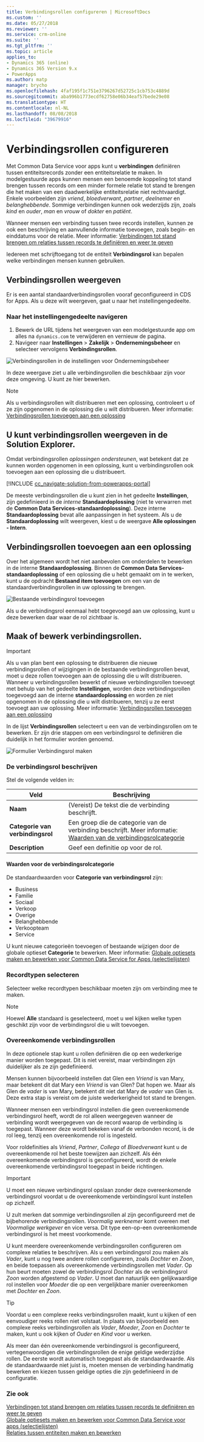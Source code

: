 ```yaml
---
title: Verbindingsrollen configureren | MicrosoftDocs
ms.custom: ''
ms.date: 05/27/2018
ms.reviewer: ''
ms.service: crm-online
ms.suite: ''
ms.tgt_pltfrm: ''
ms.topic: article
applies_to:
- Dynamics 365 (online)
- Dynamics 365 Version 9.x
- PowerApps
ms.author: matp
manager: brycho
ms.openlocfilehash: 4faf195f1c751e3796267d52725c1cb753c4889d
ms.sourcegitcommit: aba996b1773ecdf62758e06b34eaf57bede29e08
ms.translationtype: HT
ms.contentlocale: nl-NL
ms.lasthandoff: 08/08/2018
ms.locfileid: "39679916"
---
```

# <a name="configure-connection-roles"></a>Verbindingsrollen configureren

Met Common Data Service voor apps kunt u **verbindingen** definiëren tussen entiteitsrecords zonder een entiteitsrelatie te maken. In modelgestuurde apps kunnen mensen een benoemde koppeling tot stand brengen tussen records om een minder formele relatie tot stand te brengen die het maken van een daadwerkelijke entiteitsrelatie niet rechtvaardigt. Enkele voorbeelden zijn *vriend*, *bloedverwant*, *partner*, *deelnemer* en *belanghebbende*. Sommige verbindingen kunnen ook wederzijds zijn, zoals *kind* en *ouder*, *man* en *vrouw* of *dokter* en *patiënt*.

Wanneer mensen een verbinding tussen twee records instellen, kunnen ze ook een beschrijving en aanvullende informatie toevoegen, zoals begin- en einddatums voor de relatie. Meer informatie: [Verbindingen tot stand brengen om relaties tussen records te definiëren en weer te geven](/dynamics365/customer-engagement/basics/create-connections-view-relationships-between-records)

Iedereen met schrijftoegang tot de entiteit **Verbindingsrol** kan bepalen welke verbindingen mensen kunnen gebruiken.

## <a name="view-connection-roles"></a>Verbindingsrollen weergeven

Er is een aantal standaardverbindingsrollen vooraf geconfigureerd in CDS for Apps. Als u deze wilt weergeven, gaat u naar het instellingengedeelte. 

### <a name="navigate-to-the-settings-area"></a>Naar het instellingengedeelte navigeren

1. Bewerk de URL tijdens het weergeven van een modelgestuurde app om alles na `dynamics.com` te verwijderen en vernieuw de pagina.
1. Navigeer naar **Instellingen** > **Zakelijk** > **Ondernemingsbeheer** en selecteer vervolgens **Verbindingsrollen**.

![Verbindingsrollen in de instellingen voor Ondernemingsbeheer](media/navigate-settings-connection-roles.png)

In deze weergave ziet u alle verbindingsrollen die beschikbaar zijn voor deze omgeving. U kunt ze hier bewerken.

> [!NOTE]
> Als u verbindingsrollen wilt distribueren met een oplossing, controleert u of ze zijn opgenomen in de oplossing die u wilt distribueren. Meer informatie: [Verbindingsrollen toevoegen aan een oplossing](#add-connection-roles-to-a-solution)

## <a name="view-connection-roles-in-the-solution-explorer"></a>U kunt verbindingsrollen weergeven in de Solution Explorer.

Omdat verbindingsrollen *oplossingen ondersteunen*, wat betekent dat ze kunnen worden opgenomen in een oplossing, kunt u verbindingsrollen ook toevoegen aan een oplossing die u distribueert.

[!INCLUDE [cc_navigate-solution-from-powerapps-portal](../../includes/cc_navigate-solution-from-powerapps-portal.md)]

De meeste verbindingsrollen die u kunt zien in het gedeelte **Instellingen**, zijn gedefinieerd in de *interne* **Standaardoplossing** (niet te verwarren met de **Common Data Services-standaardoplossing**). Deze interne **Standaardoplossing** bevat alle aanpassingen in het systeem. Als u de **Standaardoplossing** wilt weergeven, kiest u de weergave **Alle oplossingen - Intern**.

## <a name="add-connection-roles-to-a-solution"></a>Verbindingsrollen toevoegen aan een oplossing

Over het algemeen wordt het niet aanbevolen om onderdelen te bewerken in de interne **Standaardoplossing**. Binnen de **Common Data Services-standaardoplossing** of een oplossing die u hebt gemaakt om in te werken, kunt u de opdracht **Bestaand item toevoegen** om een van de standaardverbindingsrollen in uw oplossing te brengen.

![Bestaande verbindingsrol toevoegen](media/add-existing-connection-role.png)

Als u de verbindingsrol eenmaal hebt toegevoegd aan uw oplossing, kunt u deze bewerken daar waar de rol zichtbaar is.

## <a name="create-or-edit-connection-roles"></a>Maak of bewerk verbindingsrollen.

> [!IMPORTANT]
> Als u van plan bent een oplossing te distribueren die nieuwe verbindingsrollen of wijzigingen in de bestaande verbindingsrollen bevat, moet u deze rollen toevoegen aan de oplossing die u wilt distribueren. Wanneer u verbindingsrollen bewerkt of nieuwe verbindingsrollen toevoegt met behulp van het gedeelte **Instellingen**, worden deze verbindingsrollen toegevoegd aan de interne **standaardoplossing** en worden ze niet opgenomen in de oplossing die u wilt distribueren, tenzij u ze eerst toevoegt aan uw oplossing. Meer informatie: [Verbindingsrollen toevoegen aan een oplossing](#add-connection-roles-to-a-solution)

In de lijst **Verbindingsrollen** selecteert u een van de verbindingsrollen om te bewerken.
Er zijn drie stappen om een verbindingsrol te definiëren die duidelijk in het formulier worden genoemd.

![Formulier Verbindingsrol maken](media/create-connection-role-form.png)

### <a name="describe-the-connection-role"></a>De verbindingsrol beschrijven

Stel de volgende velden in:

|Veld|Beschrijving|
|--|--|
|**Naam**|(Vereist) De tekst die de verbinding beschrijft.|
|**Categorie van verbindingsrol**|Een groep die de categorie van de verbinding beschrijft. Meer informatie: [Waarden van de verbindingsrolcategorie](#connection-role-category-values)|
|**Description**|Geef een definitie op voor de rol.|

#### <a name="connection-role-category-values"></a>Waarden voor de verbindingsrolcategorie

De standaardwaarden voor **Categorie van verbindingsrol** zijn:
- Business
- Familie
- Sociaal
- Verkoop
- Overige
- Belanghebbende
- Verkoopteam
- Service

U kunt nieuwe categorieën toevoegen of bestaande wijzigen door de globale optieset **Categorie** te bewerken. Meer informatie: [Globale optiesets maken en bewerken voor Common Data Service for Apps (selectielijsten)](create-edit-global-option-sets.md)

### <a name="select-record-types"></a>Recordtypen selecteren

Selecteer welke recordtypen beschikbaar moeten zijn om verbinding mee te maken.

> [!NOTE]
> Hoewel **Alle** standaard is geselecteerd, moet u wel kijken welke typen geschikt zijn voor de verbindingsrol die u wilt toevoegen.

### <a name="matching-connection-roles"></a>Overeenkomende verbindingsrollen

In deze optionele stap kunt u rollen definiëren die op een wederkerige manier worden toegepast. Dit is niet vereist, maar verbindingen zijn duidelijker als ze zijn gedefinieerd.

Mensen kunnen bijvoorbeeld instellen dat Glen een *Vriend* is van Mary, maar betekent dit dat Mary een *Vriend* is van Glen? Dat hopen we. Maar als Glen de *vader* is van Mary, betekent dit niet dat Mary de *vader* van Glen is. Deze extra stap is vereist om de juiste wederkerigheid tot stand te brengen.

Wanneer mensen een verbindingsrol instellen die geen overeenkomende verbindingsrol heeft, wordt de rol alleen weergegeven wanneer de verbinding wordt weergegeven van de record waarop de verbinding is toegepast. Wanneer deze wordt bekeken vanaf de verbonden record, is de rol leeg, tenzij een overeenkomende rol is ingesteld.

Voor roldefinities als *Vriend*, *Partner*, *Collega* of *Bloedverwant* kunt u de overeenkomende rol het beste toewijzen aan zichzelf. Als één overeenkomende verbindingsrol is geconfigureerd, wordt de enkele overeenkomende verbindingsrol toegepast in beide richtingen.

> [!IMPORTANT]
> U moet een nieuwe verbindingsrol opslaan zonder deze overeenkomende verbindingsrol voordat u de overeenkomende verbindingsrol kunt instellen op zichzelf.

U zult merken dat sommige verbindingsrollen al zijn geconfigureerd met de bijbehorende verbindingsrollen. *Voormalig werknemer* komt overeen met *Voormalige werkgever* en vice versa. Dit type een-op-een overeenkomende verbindingsrol is het meest voorkomende.

U kunt meerdere overeenkomende verbindingsrollen configureren om complexe relaties te beschrijven. Als u een verbindingsrol zou maken als *Vader*, kunt u nog twee andere rollen configureren, zoals *Dochter* en *Zoon*, en beide toepassen als overeenkomende verbindingsrollen met  *Vader*. Op hun beurt moeten zowel de verbindingsrol *Dochter* als de verbindingsrol *Zoon* worden afgestemd op *Vader*. U moet dan natuurlijk een gelijkwaardige rol instellen voor *Moeder* die op een vergelijkbare manier overeenkomen met *Dochter* en *Zoon*.

> [!TIP]
> Voordat u een complexe reeks verbindingsrollen maakt, kunt u kijken of een eenvoudiger reeks rollen niet volstaat. In plaats van bijvoorbeeld een complexe reeks verbindingsrollen als *Vader*, *Moeder*, *Zoon* en *Dochter* te maken, kunt u ook kijken of *Ouder* en *Kind* voor u werken.

Als meer dan één overeenkomende verbindingsrol is geconfigureerd, vertegenwoordigen die verbindingsrollen de enige geldige wederzijdse rollen. De eerste wordt automatisch toegepast als de standaardwaarde. Als de standaardwaarde niet juist is, moeten mensen de verbinding handmatig bewerken en kiezen tussen geldige opties die zijn gedefinieerd in de configuratie.

### <a name="see-also"></a>Zie ook
<!-- This is in the basics guide. It needs to be migrated -->
[Verbindingen tot stand brengen om relaties tussen records te definiëren en weer te geven](/dynamics365/customer-engagement/basics/create-connections-view-relationships-between-records)<br />
[Globale optiesets maken en bewerken voor Common Data Service voor apps (selectielijsten)](create-edit-global-option-sets.md)<br />
[Relaties tussen entiteiten maken en bewerken](create-edit-entity-relationships.md)



